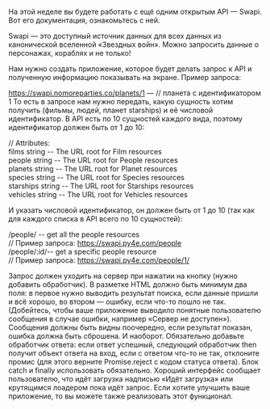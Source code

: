 На этой неделе вы будете работать с ещё одним открытым API — Swapi. Вот его документация, ознакомьтесь с ней.

Swapi — это доступный источник данных для всех данных из канонической вселенной «Звездных войн». Можно запросить данные о персонажах, кораблях и не только!

Нам нужно создать приложение, которое будет делать запрос к API и полученную информацию показывать на экране. Пример запроса:

https://swapi.nomoreparties.co/planets/1 — // планета с идентификатором 1
То есть в запросе нам нужно передать, какую сущность хотим получить (фильмы, людей, планет starships) и её числовой идентификатор. В API есть по 10 сущностей каждого вида, поэтому идентификатор должен быть от 1 до 10:

// Attributes:  
films string -- The URL root for Film resources  
people string -- The URL root for People resources  
planets string -- The URL root for Planet resources  
species string -- The URL root for Species resources  
starships string -- The URL root for Starships resources  
vehicles string -- The URL root for Vehicles resources  

И указать числовой идентификатор, он должен быть от 1 до 10 (так как для каждого списка в API всего по 10 сущностей):
  
/people/  -- get all the people resources  
// Пример запроса: <https://swapi.py4e.com/people>  
/people/:id/-- get a specific people resource   
// Пример запроса: <https://swapi.py4e.com/people/1/>  
  
Запрос должен уходить на сервер при нажатии на кнопку (нужно добавить обработчик). В разметке HTML должно быть минимум два поля: в первое нужно выводить результат поиска, если данные пришли и всё хорошо, во втором — ошибку, если что-то пошло не так. (Добейтесь, чтобы ваше приложение выводило понятные пользователю сообщения в случае ошибки, например «Сервер не доступен»).
Сообщения должны быть видны поочередно, если результат показан, ошибка должна быть сброшена. И наоборот. Обязательно добавьте обработчик ответа: если ответ успешный, следующий обработчик then получит объект ответа на вход, если с ответом что-то не так, отклоните промис (для этого верните Promise.reject с кодом статуса ответа). Блок catch и finally использовать обязательно.
Хороший интерфейс сообщает пользователю, что идёт загрузка надписью «Идёт загрузка» или крутящимся лоадером пока идёт запрос. Если хотите улучшить ваше приложение, то вы можете также реализовать этот функционал.
